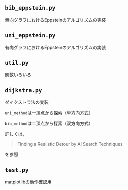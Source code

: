 ## `bib_eppstein.py`
無向グラフにおけるEppsteinのアルゴリズムの実装

## `uni_eppstein.py`
有向グラフにおけるEppsteinのアルゴリズムの実装

## `util.py`
関数いろいろ

## `dijkstra.py`
ダイクストラ法の実装

`uni_method`は一頂点から探索（単方向方式）

`bib_method`は二頂点から探索（双方向方式）

詳しくは，
> Finding a Realistic Detour by AI Search Techniques

を参照

## `test.py`
matplotlibの動作確認用